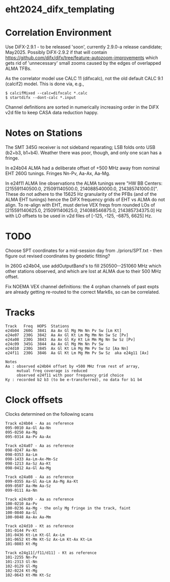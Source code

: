 # eht2024_difx_templating

# Correlation Environment

Use DiFX-2.9.1 - to be released 'soon', currently 2.9.0-a release candidate; May2025.
Possibly DiFX-2.9.2 if that will contain https://github.com/difx/difx/tree/feature-autozoom-improvements
which gets rid of 'unnecessary' small zooms caused by the edges of overlapped ALMA TFBs.

As the correlator model use CALC 11 (difxcalc), not the old default CALC 9.1 (calcif2) model.
This is done via, e.g.,
```
$ calcifMixed --calc=difxcalc *.calc
$ startdifx --dont-calc *.input
```

Channel definitions are sorted in numerically increasing order in the DiFX v2d file to keep CASA data reduction happy.


# Notes on Stations

The SMT 345G receiver is not sideband reparating; LSB folds onto USB (b2+b3, b1+b4). Weather there was poor, though, and only one scan has a fringe.

In e24b04 ALMA had a deliberate offset of +500 MHz away from nominal EHT 260G tunings. Fringes Nn-Pv, Aa-Ax, Aa-Mg.

In e24f11 ALMA line observations the ALMA tunings were "HW BB Centers: [215591140500.0, 215091140500.0, 214088540000.0, 214385741000.0]".
These do not adhere to the 15625 Hz granularity of the PFBs (and of the ALMA EHT tunings) hence the DiFX frequency grids of EHT vs ALMA
do not align. To re-align with EHT, must derive VEX freqs from rounded LOs of [215591140625.0, 215091140625.0, 214088546875.0, 214385734375.0] Hz
with LO offsets to be used in v2d files of [-125, -125, -6875, 6625] Hz.


# TODO

Choose SPT coordinates for a mid-session day from ./priors/SPT.txt - then figure out revised coordinates by geodetic fitting?

In 260G e24b04, use addOutputBand's to fill 250500--251060 MHz which other stations observed,
and which are lost at ALMA due to their 500 MHz offset.

Fix NOEMA VEX channel definitions: the 4 orphan channels of past expts are already getting re-routed to the correct Mark6s,
so can be correlated.


# Tracks

```
Track   Freq  HOPS  Stations
e24b04  260G  3841  Aa Ax Gl Mg Mm Nn Pv Sw [Lm Kt]
e24e07  230G  3842  Aa Ax Gl Kt Lm Mg Mm Nn Sw Sz [Pv]
e24a08  230G  3843  Aa Ax Gl Ky Kt Lm Mm Mg Nn Sw Sz [Pv]
e24c09  345G  3844  Aa Ax Gl Mg Mm Nn Pv Sw
e24d10  230G  3845  Ax Gl Kt Lm Mg Mm Pv Sw Sz [Aa Nn]
e24f11  230G  3846  Aa Gl Kt Lm Mg Mm Pv Sw Sz  aka e24g11 [Ax]

Notes
Aa : observed e24b04 offset by +500 MHz from rest of array,
     mutual freq coverage is reduced
     observed e24f11 with poor frequency grid choice
Ky : recorded b2 b3 (to be e-transferred), no data for b1 b4
```

# Clock offsets

Clocks determined on the following scans

```
Track e24b04 - Aa as reference
095-0010 Aa-Gl Aa-Nn
095-0250 Aa-Mg
095-0314 Aa-Pv Aa-Ax
```

```
Track e24a07 - Aa as reference
098-0247 Aa-Nn
098-0353 Aa-Lm
098-1433 Aa-Lm-Ax-Mm-Sz
098-1213 Aa-Sz Aa-Kt
098-0412 Aa-Gl Aa-Mg
```

```
Track e24a08 - Aa as reference
099-0355 Aa-Gl Aa-Lm Aa-Mg Aa-Kt
099-0507 Aa-Mm Aa-Sz
099-0111 Aa-Nn
```

```
Track e24c09 - Aa as reference
100-0210 Aa-Pv
100-0236 Aa-Mg - the only Mg fringe in the track, faint
100-0840 Aa-Gl
100-0848 Aa-Ax Aa-Mm
```

```
Track e24d10 - Kt as reference
101-0144 Pv-Kt
101-0436 Kt-Lm Kt-Gl Ax-Lm
101-0652 Kt-Mm Kt-Sz Ax-Lm Kt-Ax Kt-Lm
101-0803 Kt-Mg
```

```
Track e24g11[/f11/d11] - Kt as reference
101-2255 Nn-Pv
101-2313 Gl-Nn
102-0129 Gl-Mg
102-0224 Kt-Mg
102-0643 Kt-Mm Kt-Sz
```
